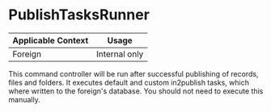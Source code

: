 # PublishTasksRunner

| Applicable Context | Usage         |
|--------------------|---------------|
| Foreign            | Internal only |

This command controller will be run after successful publishing of records, files and folders. It executes default and custom in2publish tasks, which where written to the foreign's database. You should not need to execute this manually.
